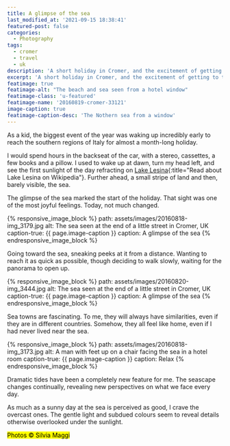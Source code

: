 ```yaml
---
title: A glimpse of the sea
last_modified_at: '2021-09-15 18:38:41'
featured-post: false
categories:
  - Photography
tags:
  - cromer
  - travel
  - uk
description: 'A short holiday in Cromer, and the excitement of getting to the sea, reminded me of my childhood summer holidays.'
excerpt: 'A short holiday in Cromer, and the excitement of getting to the sea, reminded me of my childhood summer holidays.'
featimage: true
featimage-alt: "The beach and sea seen from a hotel window"
featimage-class: 'u-featured'
featimage-name: '20160819-cromer-33121'
image-caption: true
featimage-caption-desc: 'The Nothern sea from a window'
---
```

As a kid, the biggest event of the year was waking up incredibly early to reach the southern regions of Italy for almost a month-long holiday.

I would spend hours in the backseat of the car, with a stereo, cassettes, a few books and a pillow. I used to wake up at dawn, turn my head left, and see the first sunlight of the day refracting on [Lake Lesina](https://en.wikipedia.org/wiki/Lake_Lesina){:title="Read about Lake Lesina on Wikipedia"}. Further ahead, a small stripe of land and then, barely visible, the sea.

The glimpse of the sea marked the start of the holiday. That sight was one of the most joyful feelings. Today, not much changed.

{% responsive_image_block %}
  path: assets/images/20160818-img_3179.jpg
  alt: The sea seen at the end of a little street in Cromer, UK
  caption-true: {{ page.image-caption }}
  caption: A glimpse of the sea
{% endresponsive_image_block %}

Going toward the sea, sneaking peeks at it from a distance. Wanting to reach it as quick as possible, though deciding to walk slowly, waiting for the panorama to open up.

{% responsive_image_block %}
  path: assets/images/20160820-img_3444.jpg
  alt: The sea seen at the end of a little street in Cromer, UK
  caption-true: {{ page.image-caption }}
  caption: A glimpse of the sea
{% endresponsive_image_block %}

Sea towns are fascinating. To me, they will always have similarities, even if they are in different countries. Somehow, they all feel like home, even if I had never lived near the sea.

{% responsive_image_block %}
  path: assets/images/20160818-img_3173.jpg
  alt: A man with feet up on a chair facing the sea in a hotel room
  caption-true: {{ page.image-caption }}
  caption: Relax
{% endresponsive_image_block %}

Dramatic tides have been a completely new feature for me. The seascape changes continually, revealing new perspectives on what we face every day.

As much as a sunny day at the sea is perceived as good, I crave the overcast ones. The gentle light and subdued colours seem to reveal details otherwise overlooked under the sunlight.

<p class="detached"><mark class="smd-highlight small">Photos &copy; Silvia Maggi</mark></p>

